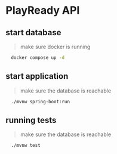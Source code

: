 # PlayReady API

## start database

> make sure docker is running

```bash
  docker compose up -d
```

## start application

> make sure the database is reachable

```bash
  ./mvnw spring-boot:run
```

## running tests

> make sure the database is reachable

```bash
  ./mvnw test
```